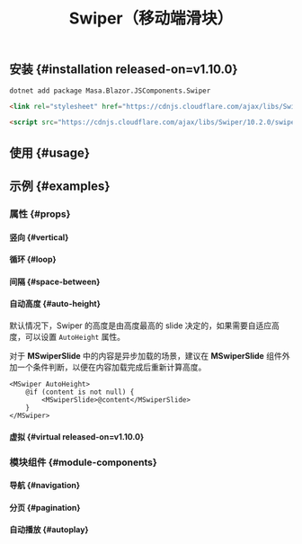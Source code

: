 ﻿---
title: Swiper（移动端滑块）
desc: "一个基于 [Swiper](https://github.com/nolimits4web/swiper) 的移动端触摸滑动组件。"
tag: "JS代理"
related:
  - /blazor/components/carousels
  - /blazor/components/windows
  - /blazor/components/slide-groups
---

## 安装 {#installation released-on=v1.10.0}

```shell
dotnet add package Masa.Blazor.JSComponents.Swiper
```

```html
<link rel="stylesheet" href="https://cdnjs.cloudflare.com/ajax/libs/Swiper/10.2.0/swiper-bundle.min.css"/>
```

```html
<script src="https://cdnjs.cloudflare.com/ajax/libs/Swiper/10.2.0/swiper-bundle.min.js"></script>
```

## 使用 {#usage}

<masa-example file="Examples.mobiles.swiper.Default"></masa-example>

## 示例 {#examples}

### 属性 {#props}

#### 竖向 {#vertical}

<masa-example file="Examples.mobiles.swiper.Vertical"></masa-example>

#### 循环 {#loop}

<masa-example file="Examples.mobiles.swiper.Loop"></masa-example>

#### 间隔 {#space-between}

<masa-example file="Examples.mobiles.swiper.SpaceBetween"></masa-example>

#### 自动高度 {#auto-height}

默认情况下，Swiper 的高度是由高度最高的 slide 决定的，如果需要自适应高度，可以设置 `AutoHeight` 属性。

对于 **MSwiperSlide** 中的内容是异步加载的场景，建议在 **MSwiperSlide** 组件外加一个条件判断，以便在内容加载完成后重新计算高度。

```razor
<MSwiper AutoHeight>
    @if (content is not null) {
        <MSwiperSlide>@content</MSwiperSlide>
    }
</MSwiper>
```

<masa-example file="Examples.mobiles.swiper.AutoHeight"></masa-example>

#### 虚拟 {#virtual released-on=v1.10.0}

<app-alert type="warning" content="目前无法对列表做增量更新"><app-alert>

<masa-example file="Examples.mobiles.swiper.Virtual"></masa-example>

### 模块组件 {#module-components}

#### 导航 {#navigation}

<masa-example file="Examples.mobiles.swiper.Navigation"></masa-example>

#### 分页 {#pagination}

<masa-example file="Examples.mobiles.swiper.Pagination"></masa-example>

#### 自动播放 {#autoplay}

<masa-example file="Examples.mobiles.swiper.Autoplay"></masa-example>
